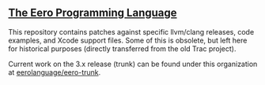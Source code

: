 <a href="http://eerolanguage.org">The Eero Programming Language</a>
-----------------------------

This repository contains patches against specific llvm/clang releases, code examples, and Xcode support files. Some of this is obsolete, but left here for historical purposes (directly transferred from the old Trac project).

Current work on the 3.x release (trunk) can be found under this organization at <a href="https://github.com/eerolanguage/clang-trunk">eerolanguage/eero-trunk<a/>.
  
